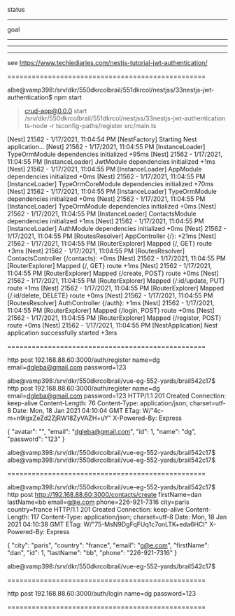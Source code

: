 
status


_____________

goal
_____________


_____________

_____________


see
    https://www.techiediaries.com/nestjs-tutorial-jwt-authentication/


=================================================

albe@vamp398:/srv/dkr/550dkrcolbrail/551dkrcol/nestjss/33nestjs-jwt-authentication$ npm start

> crud-app@0.0.0 start /srv/dkr/550dkrcolbrail/551dkrcol/nestjss/33nestjs-jwt-authentication
> ts-node -r tsconfig-paths/register src/main.ts

[Nest] 21562   - 1/17/2021, 11:04:54 PM   [NestFactory] Starting Nest application...
[Nest] 21562   - 1/17/2021, 11:04:55 PM   [InstanceLoader] TypeOrmModule dependencies initialized +95ms
[Nest] 21562   - 1/17/2021, 11:04:55 PM   [InstanceLoader] JwtModule dependencies initialized +1ms
[Nest] 21562   - 1/17/2021, 11:04:55 PM   [InstanceLoader] AppModule dependencies initialized +0ms
[Nest] 21562   - 1/17/2021, 11:04:55 PM   [InstanceLoader] TypeOrmCoreModule dependencies initialized +70ms
[Nest] 21562   - 1/17/2021, 11:04:55 PM   [InstanceLoader] TypeOrmModule dependencies initialized +0ms
[Nest] 21562   - 1/17/2021, 11:04:55 PM   [InstanceLoader] TypeOrmModule dependencies initialized +0ms
[Nest] 21562   - 1/17/2021, 11:04:55 PM   [InstanceLoader] ContactsModule dependencies initialized +1ms
[Nest] 21562   - 1/17/2021, 11:04:55 PM   [InstanceLoader] AuthModule dependencies initialized +0ms
[Nest] 21562   - 1/17/2021, 11:04:55 PM   [RoutesResolver] AppController {/}: +21ms
[Nest] 21562   - 1/17/2021, 11:04:55 PM   [RouterExplorer] Mapped {/, GET} route +3ms
[Nest] 21562   - 1/17/2021, 11:04:55 PM   [RoutesResolver] ContactsController {/contacts}: +0ms
[Nest] 21562   - 1/17/2021, 11:04:55 PM   [RouterExplorer] Mapped {/, GET} route +1ms
[Nest] 21562   - 1/17/2021, 11:04:55 PM   [RouterExplorer] Mapped {/create, POST} route +0ms
[Nest] 21562   - 1/17/2021, 11:04:55 PM   [RouterExplorer] Mapped {/:id/update, PUT} route +1ms
[Nest] 21562   - 1/17/2021, 11:04:55 PM   [RouterExplorer] Mapped {/:id/delete, DELETE} route +0ms
[Nest] 21562   - 1/17/2021, 11:04:55 PM   [RoutesResolver] AuthController {/auth}: +1ms
[Nest] 21562   - 1/17/2021, 11:04:55 PM   [RouterExplorer] Mapped {/login, POST} route +0ms
[Nest] 21562   - 1/17/2021, 11:04:55 PM   [RouterExplorer] Mapped {/register, POST} route +0ms
[Nest] 21562   - 1/17/2021, 11:04:55 PM   [NestApplication] Nest application successfully started +3ms


=================================================


http post 192.168.88.60:3000/auth/register name=dg email=dgleba@gmail.com password=123


albe@vamp398:/srv/dkr/550dkrcolbrail/vue-eg-552-yards/brail542c17$ http post 192.168.88.60:3000/auth/register name=dg email=dgleba@gmail.com password=123
HTTP/1.1 201 Created
Connection: keep-alive
Content-Length: 76
Content-Type: application/json; charset=utf-8
Date: Mon, 18 Jan 2021 04:10:04 GMT
ETag: W/"4c-m+n9igxZeZd2ZjRW18ZyVAZH+uY"
X-Powered-By: Express

{
    "avatar": "",
    "email": "dgleba@gmail.com",
    "id": 1,
    "name": "dg",
    "password": "123"
}

albe@vamp398:/srv/dkr/550dkrcolbrail/vue-eg-552-yards/brail542c17$
albe@vamp398:/srv/dkr/550dkrcolbrail/vue-eg-552-yards/brail542c17$


=================================================

albe@vamp398:/srv/dkr/550dkrcolbrail/vue-eg-552-yards/brail542c17$ http post http://192.168.88.60:3000/contacts/create firstName=dan lastName=bb email=g@e.com phone=226-921-7316 city=paris country=france
HTTP/1.1 201 Created
Connection: keep-alive
Content-Length: 117
Content-Type: application/json; charset=utf-8
Date: Mon, 18 Jan 2021 04:10:38 GMT
ETag: W/"75-MsN9DgFqFUq1c7onLTK+eda6HCI"
X-Powered-By: Express

{
    "city": "paris",
    "country": "france",
    "email": "g@e.com",
    "firstName": "dan",
    "id": 1,
    "lastName": "bb",
    "phone": "226-921-7316"
}

albe@vamp398:/srv/dkr/550dkrcolbrail/vue-eg-552-yards/brail542c17$


=================================================


http post 192.168.88.60:3000/auth/login name=dg password=123


=================================================
